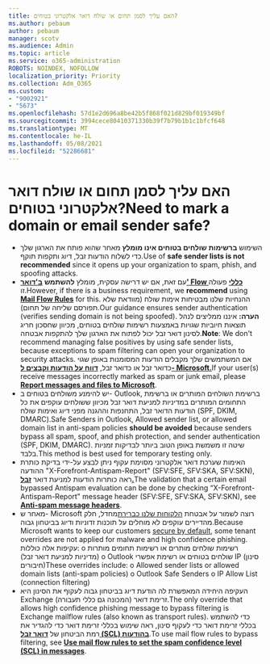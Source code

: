 ```yaml
---
title: האם עליך לסמן תחום או שולח דואר אלקטרוני בטוחים?
ms.author: pebaum
author: pebaum
manager: scotv
ms.audience: Admin
ms.topic: article
ms.service: o365-administration
ROBOTS: NOINDEX, NOFOLLOW
localization_priority: Priority
ms.collection: Adm_O365
ms.custom:
- "9002921"
- "5673"
ms.openlocfilehash: 57d1e2d696a8be42b5f868f021d829bf019349bf
ms.sourcegitcommit: 3994cece80410371330b39f7b79b1b1c1bfcf648
ms.translationtype: MT
ms.contentlocale: he-IL
ms.lasthandoff: 05/08/2021
ms.locfileid: "52286681"
---
```

# <a name="need-to-mark-a-domain-or-email-sender-safe"></a><span data-ttu-id="1b9e5-102">האם עליך לסמן תחום או שולח דואר אלקטרוני בטוחים?</span><span class="sxs-lookup"><span data-stu-id="1b9e5-102">Need to mark a domain or email sender safe?</span></span>

- <span data-ttu-id="1b9e5-103">השימוש **ברשימות שולחים בטוחים אינו מומלץ** מאחר שהוא פותח את הארגון שלך כדי לשלוח הודעות זבל, דיוג ותקפות תוקף.</span><span class="sxs-lookup"><span data-stu-id="1b9e5-103">Use of **safe sender lists is not recommended** since it opens up your organization to spam, phish, and spoofing attacks.</span></span>
- <span data-ttu-id="1b9e5-104">עם זאת, אם יש דרישה עסקית, מומלץ **להשתמש** **[ב'דואר' Flow כללי](https://docs.microsoft.com/microsoft-365/security/office-365-security/create-safe-sender-lists-in-office-365?view=o365-worldwide#recommended-use-mail-flow-rules)** פעולה זו.</span><span class="sxs-lookup"><span data-stu-id="1b9e5-104">However, if there is a business requirement, we **recommend** using **[Mail Flow Rules](https://docs.microsoft.com/microsoft-365/security/office-365-security/create-safe-sender-lists-in-office-365?view=o365-worldwide#recommended-use-mail-flow-rules)** for this.</span></span> <span data-ttu-id="1b9e5-105">ההנחיות שלנו מבטיחות אימות שולח (מוודאת שלא תפורסם שליחה של תחום).</span><span class="sxs-lookup"><span data-stu-id="1b9e5-105">Our guidance ensures sender authentication (verifies sending domain is not being spoofed).</span></span> <span data-ttu-id="1b9e5-106">**הערה:** איננו ממליצים לנהל תוצאות חיוביות שגויות באמצעות רשימות שולחים בטוחים, מכיוון שחסכון חריג לסינון דואר זבל יכול לפתוח את הארגון שלך להתקפות אבטחה.</span><span class="sxs-lookup"><span data-stu-id="1b9e5-106">**Note**: We don't recommend managing false positives by using safe sender lists, because exceptions to spam filtering can open your organization to security attacks.</span></span> <span data-ttu-id="1b9e5-107">אם המשתמשים שלך מקבלים הודעות המסומנות באופן שגוי כדואר זבל או כדואר זבל, **[דווח על הודעות וקבצים ל- Microsoft.](https://protection.office.com/reportsubmission)**</span><span class="sxs-lookup"><span data-stu-id="1b9e5-107">If your user(s) receive messages incorrectly marked as spam or junk email, please **[Report messages and files to Microsoft](https://protection.office.com/reportsubmission)**.</span></span>
- <span data-ttu-id="1b9e5-108">יש להימנע משולחים בטוחים ב- Outlook, ברשימת השולחים המותרים  או ברשימת התחומים המותרים במדיניות למניעת דואר זבל מכיוון ששולחים עוקפים את כל הודעות הדואר זבל, התחנפות וההגנה מפני דיוג ואימות שולח (SPF, DKIM, DMARC).</span><span class="sxs-lookup"><span data-stu-id="1b9e5-108">Safe Senders in Outlook, Allowed sender list, or allowed domain list in anti-spam policies **should be avoided** because senders bypass all spam, spoof, and phish protection, and sender authentication (SPF, DKIM, DMARC).</span></span> <span data-ttu-id="1b9e5-109">שיטה זו משמשת באופן הטוב ביותר לבדיקות זמניות בלבד.</span><span class="sxs-lookup"><span data-stu-id="1b9e5-109">This method is best used for temporary testing only.</span></span>
- <span data-ttu-id="1b9e5-110">האימות שערכת דואר אלקטרוני מסוימת עקוף ניתן לבצע על-ידי בדיקת כותרת ההודעה "X-Forefront-Antispam-Report" (SFV:SFE, SFV:SKA, SFV:SKN), ראה כותרות הודעות למניעת דואר **[זבל.](https://docs.microsoft.com/microsoft-365/security/office-365-security/anti-spam-message-headers)**</span><span class="sxs-lookup"><span data-stu-id="1b9e5-110">The validation that a certain email bypassed Antispam evaluation can be done by checking “X-Forefront-Antispam-Report" message header (SFV:SFE, SFV:SKA, SFV:SKN), see **[Anti-spam message headers](https://docs.microsoft.com/microsoft-365/security/office-365-security/anti-spam-message-headers)**.</span></span>
- <span data-ttu-id="1b9e5-111">מאחר ש- Microsoft רוצה לשמור על אבטחת [הלקוחות שלנו כברירת](https://docs.microsoft.com/microsoft-365/security/office-365-security/secure-by-default#exceptions)מחדל, חלק מהדיירים עוקפים לא מוחלים על תוכנות זדוניות ודיוג בביטחון גבוה.</span><span class="sxs-lookup"><span data-stu-id="1b9e5-111">Because Microsoft wants to keep our customers [secure by default](https://docs.microsoft.com/microsoft-365/security/office-365-security/secure-by-default#exceptions), some tenant overrides are not applied for malware and high confidence phishing.</span></span> <span data-ttu-id="1b9e5-112">עקיפות אלה כוללות: o רשימות שולחים מותרים או רשימות תחומים מותרות (מדיניות למניעת דואר זבל) o Outlook שולחים בטוחים או רשימת אפשרי IP (סינון חיבורים)</span><span class="sxs-lookup"><span data-stu-id="1b9e5-112">These overrides include: o   Allowed sender lists or allowed domain lists (anti-spam policies) o   Outlook Safe Senders o   IP Allow List (connection filtering)</span></span> 
- <span data-ttu-id="1b9e5-113">העקיפה היחידה המאפשרת לה הודעת דיוג בביטחון גבוה לעקוף את הסינון היא Exchange זרימת דואר (המכונה גם כללי תעבורה).</span><span class="sxs-lookup"><span data-stu-id="1b9e5-113">The only override that allows high confidence phishing message to bypass filtering is Exchange mailflow rules (also known as transport rules).</span></span> <span data-ttu-id="1b9e5-114">כדי להשתמש בכללי זרימת דואר כדי לעקוף סינון, ראה שימוש בכללי זרימת דואר כדי להגדיר את רמת הביטחון של **[דואר זבל (SCL) בהודעות](https://docs.microsoft.com/microsoft-365/security/office-365-security/use-mail-flow-rules-to-set-the-spam-confidence-level-scl-in-messages)**.</span><span class="sxs-lookup"><span data-stu-id="1b9e5-114">To use mail flow rules to bypass filtering, see **[Use mail flow rules to set the spam confidence level (SCL) in messages](https://docs.microsoft.com/microsoft-365/security/office-365-security/use-mail-flow-rules-to-set-the-spam-confidence-level-scl-in-messages)**.</span></span>